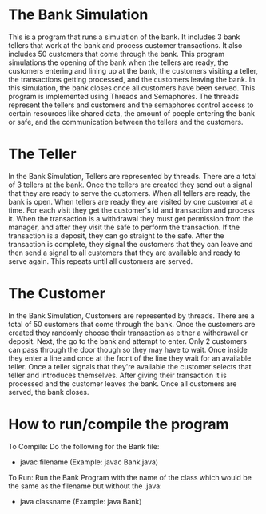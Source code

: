# The Bank Simulation
This is a program that runs a simulation of the bank. It includes 3 bank tellers that work at the bank and process customer transactions. It also includes 50 customers that come through the bank. This program simulations the opening of the bank when the tellers are ready, the customers entering and lining up at the bank, the customers visiting a teller, the transactions getting processed, and the customers leaving the bank. In this simulation, the bank closes once all customers have been served. 
This program is implemented using Threads and Semaphores. The threads represent the tellers and customers and the semaphores control access to certain resources like shared data, the amount of poeple entering the bank or safe, and the communication between the tellers and the customers.

# The Teller 
In the Bank Simulation, Tellers are represented by threads. There are a total of 3 tellers at the bank. Once the tellers are created they send out a signal that they are ready to serve the customers. When all tellers are ready, the bank is open. When tellers are ready they are visited by one customer at a time. For each visit they get the customer's id and transaction and process it. When the transaction is a withdrawal they must get permission from the manager, and after they visit the safe to perform the transaction. If the transaction is a deposit, they can go straight to the safe. After the transaction is complete, they signal the customers that they can leave and then send a signal to all customers that they are available and ready to serve again. This repeats until all customers are served.

# The Customer
In the Bank Simulation, Customers are represented by threads. There are a total of 50 customers that come through the bank. Once the customers are created they randomly choose their transaction as either a withdrawal or deposit. Next, the go to the bank and attempt to enter. Only 2 customers can pass through the door though so they may have to wait. Once inside they enter a line and once at the front of the line they wait for an available teller. Once a teller signals that they're available the customer selects that teller and introduces themselves. After giving their transaction it is processed and the customer leaves the bank. Once all customers are served, the bank closes.

# How to run/compile the program
To Compile: Do the following for the Bank file:
- javac filename (Example: javac Bank.java)

To Run: Run the Bank Program with the name of the class which would be the same as the filename but without the .java:
- java classname (Example: java Bank)